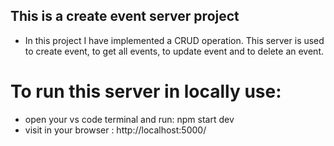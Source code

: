 ## This is a create event server project

- In this project I have implemented a CRUD operation. This server is used to create event, to get all events, to update event and to delete an event.

# To run this server in locally use:

- open your vs code terminal and run: npm start dev
- visit in your browser : http://localhost:5000/
